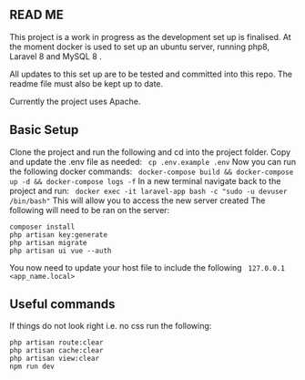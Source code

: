 ## READ ME

This project is a work in progress as the development set up is finalised. 
At the moment docker is used to set up an ubuntu server, running php8, Laravel 8 and MySQL 8 .

All updates to this set up are to be tested and committed into this repo. The readme file must also be kept up to date. 

Currently the project uses Apache.


## Basic Setup
Clone the project and run the following and cd into the project folder. 
Copy and update the .env file as needed:
``` cp .env.example .env```
Now you can run the following docker commands:
``` docker-compose build && docker-compose up -d && docker-compose logs -f```
In a new terminal navigate back to the project and run:
``` docker exec -it laravel-app bash -c "sudo -u devuser /bin/bash"```
This will allow you to access the new server created 
The following will need to be ran on the server:
``` 
composer install
php artisan key:generate
php artisan migrate
php artisan ui vue --auth
```

You now need to update your host file to include the following
``` 127.0.0.1       <app_name.local>```

## Useful commands
If things do not look right i.e. no css run the following:
```
php artisan route:clear
php artisan cache:clear
php artisan view:clear
npm run dev
```
